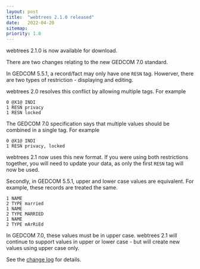 ```yaml
---
layout: post
title:  "webtrees 2.1.0 released"
date:   2022-04-20
sitemap:
priority: 1.0
---
```


webtrees 2.1.0 is now available for download.

There are two changes relating to the new GEDCOM 7.0 standard.

In GEDCOM 5.5.1, a record/fact may only have one `RESN` tag.
Howerver, there are two types of restriction - displaying and editing.

webtrees 2.0 resolves this conflict by allowing multiple tags.
For example

```
0 @X1@ INDI
1 RESN privacy
1 RESN locked
```

The GEDCOM 7.0 specification says that multiple values should be
combined in a single tag.  For example

```
0 @X1@ INDI
1 RESN privacy, locked
```

webtrees 2.1 now uses this new format. If you were using both
restrictions together, you will need to update your data, as only
the first `RESN` tag will now be used.

Secondly, in GEDCOM 5.5.1, upper and lower case values are equivalent.
For example, these records are treated the same.

```
1 NAME
2 TYPE married
1 NAME
2 TYPE MARRIED
1 NAME
2 TYPE mArRiEd
```

In GEDCOM 7.0, these values must be in upper case.  webtrees 2.1
will continue to support values in upper or lower case - but will
create new values using upper case only.

See the [change log](https://github.com/fisharebest/webtrees/compare/2.1.0-beta.2...2.1.0) for details.
